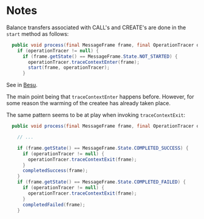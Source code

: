 # Notes

Balance transfers associated with CALL's and CREATE's are done in the `start` method as follows:
```java
  public void process(final MessageFrame frame, final OperationTracer operationTracer) {
    if (operationTracer != null) {
      if (frame.getState() == MessageFrame.State.NOT_STARTED) {
        operationTracer.traceContextEnter(frame);
        start(frame, operationTracer);
      }
```
See in [Besu](https://github.com/hyperledger/besu/blob/22a570eda42dd4bba917bcaac93bdf642fe765fd/evm/src/main/java/org/hyperledger/besu/evm/processor/AbstractMessageProcessor.java#L190).

The main point being that `traceContextEnter` happens before. However, for some reason the warming of the createe has already taken place.

The same pattern seems to be at play when invoking `traceContextExit`:
```java
  public void process(final MessageFrame frame, final OperationTracer operationTracer) {

    // ...

    if (frame.getState() == MessageFrame.State.COMPLETED_SUCCESS) {
      if (operationTracer != null) {
        operationTracer.traceContextExit(frame);
      }
      completedSuccess(frame);
    }
    if (frame.getState() == MessageFrame.State.COMPLETED_FAILED) {
      if (operationTracer != null) {
        operationTracer.traceContextExit(frame);
      }
      completedFailed(frame);
    }
```
